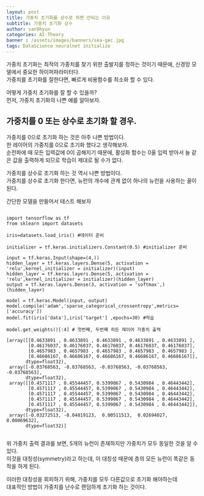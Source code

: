 ```yaml
---
layout: post
title: 가중치 초기화를 상수로 하면 안되는 이유
subtitle: 가중치 초기화 상수
author: san9hyun
categories: AI-Theory
banner : /assets/images/banners/sea-gec.jpg
tags: DataScience neuralnet initialize 
---
```


가중치 초기화는 최적의 가중치를 찾기 위한 출발지를 정하는 것이기 때문에, 신경망 모델에서 중요한 하이퍼파라미터다.<br>
가중치를 초기화를 잘한다면, 빠르게 비용함수를 최소화 할 수 있다.<br>

어떻게 가중치 초기화를 잘 할 수 있을까?<br>
먼저, 가중치 초기화의 나쁜 예를 알아보자.

## 가중치를 0 또는 상수로 초기화 할 경우.

가중치를 0으로 초기화 하는 것은 아주 나쁜 방법이다.<br>
한 레이어의 가중치를 0으로 초기화 했다고 생각해보자.<br>
순전파에 때 모든 입력값에 0이 곱해지기 때문에, 활성화 함수는 0울 입력 받아서 늘 같은 값을 출력하게 되므로 학습이 제대로 될 수가 없다.<br>

가중치를 상수로 초기화 하는 것 역시 나쁜 방법이다.<br>
가중치를 상수로 초기화 한다면, 뉴런의 개수에 관계 없이 하나의 뉴런을 사용하는 꼴이 된다.<br>

간단한 모델을 만들어서 테스트 해보자

```jupyterpython

import tensorflow as tf
from sklearn import datasets

iris=datasets.load_iris() #데이터 준비

initializer = tf.keras.initializers.Constant(0.5) #initializer 준비

input = tf.keras.Input(shape=(4,))
hidden_layer = tf.keras.layers.Dense(5, activation = 'relu',kernel_initializer = initializer)(input)
hidden_layer = tf.keras.layers.Dense(5, activation = 'relu',kernel_initializer = initializer)(hidden_layer)
output = tf.keras.layers.Dense(3, activation = 'softmax',)(hidden_layer)

model = tf.keras.Model(input, output)
model.compile('adam','sparse_categorical_crossentropy',metrics=['accuracy'])
model.fit(iris['data'],iris['target'] ,epochs=30) #학습

model.get_weights()[:4] # 첫번째, 두번째 히든 레이어 가중치 출력
```

```text
[array([[0.4633891 , 0.4633891 , 0.4633891 , 0.4633891 , 0.4633891 ],
        [0.46176037, 0.46176037, 0.46176037, 0.46176037, 0.46176037],
        [0.4657983 , 0.4657983 , 0.4657983 , 0.4657983 , 0.4657983 ],
        [0.46686167, 0.46686167, 0.46686167, 0.46686167, 0.46686167]],
       dtype=float32),
 array([-0.03768563, -0.03768563, -0.03768563, -0.03768563, -0.03768563],
       dtype=float32),
 array([[0.4571117 , 0.45544457, 0.5399067 , 0.5430984 , 0.46443442],
        [0.4571117 , 0.45544457, 0.5399067 , 0.5430984 , 0.46443442],
        [0.4571117 , 0.45544457, 0.5399067 , 0.5430984 , 0.46443442],
        [0.4571117 , 0.45544457, 0.5399067 , 0.5430984 , 0.46443442],
        [0.4571117 , 0.45544457, 0.5399067 , 0.5430984 , 0.46443442]],
       dtype=float32),
 array([-0.03272513, -0.04819123,  0.00511513,  0.02694027,  0.00069632],
       dtype=float32)]


```
위 가중치 출력 결과를 보면, 5개의 뉴런이 존재하지만 가중치가 모두 동일한 것을 알 수 있다.<br>
이것을 대칭성(symmetry)라고 하는데, 이 대칭성 때문에 층의 모든 뉴런이 똑같은 동작을 하게 된다.

이러한 대칭성을 회피하기 위해, 가중치를 모두 다른값으로 초기화 해야하는데<br>
대표적인 방법이 가중치를 난수로 랜덤하게 초기화 하는 것이다.
